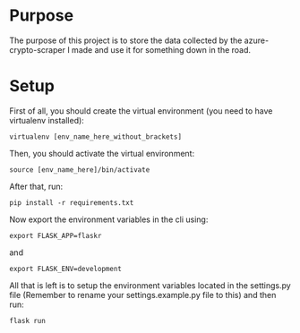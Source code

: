# Purpose

The purpose of this project is to store the data collected by the azure-crypto-scraper I made and use it for something down in the road. 

# Setup 

First of all, you should create the virtual environment (you need to have virtualenv installed):
````
virtualenv [env_name_here_without_brackets]
`````
Then, you should activate the virtual environment:
````
source [env_name_here]/bin/activate
````
After that, run:
````
pip install -r requirements.txt
````
Now export the environment variables in the cli using:
````
export FLASK_APP=flaskr
`````
and 
`````
export FLASK_ENV=development
`````

All that is left is to setup the environment variables located in the settings.py file (Remember to rename your settings.example.py file to this) and then run:
````
flask run
`````
